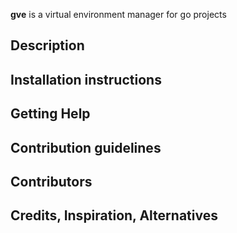**gve** is a virtual environment manager for go projects

## Description 

## Installation instructions

## Getting Help

## Contribution guidelines

## Contributors

## Credits, Inspiration, Alternatives

